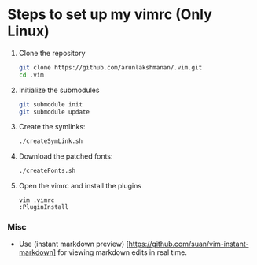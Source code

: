 # Steps to set up my vimrc (Only Linux)

1. Clone the repository
     ```bash
     git clone https://github.com/arunlakshmanan/.vim.git
     cd .vim
     ```
1. Initialize the submodules
     ```bash
     git submodule init
     git submodule update
     ```
1. Create the symlinks:
     ```bash
    ./createSymLink.sh
    ```
1. Download the patched fonts:
     ```bash
    ./createFonts.sh
    ```
1. Open the vimrc and install the plugins
     ```
     vim .vimrc
     :PluginInstall
     ```

### Misc
* Use (instant markdown preview) [https://github.com/suan/vim-instant-markdown]
  for viewing markdown edits in real time.

